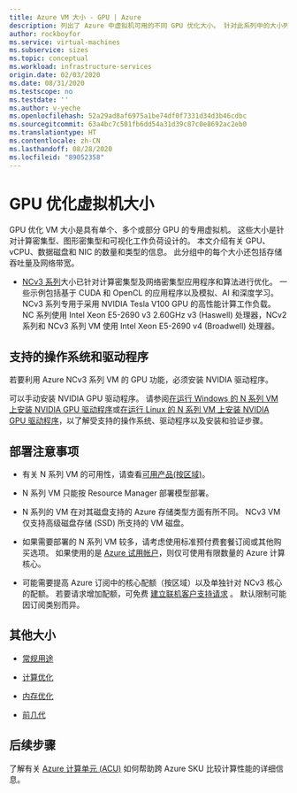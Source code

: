 ```yaml
---
title: Azure VM 大小 - GPU | Azure
description: 列出了 Azure 中虚拟机可用的不同 GPU 优化大小。 针对此系列中的大小列出了 vCPU、数据磁盘和 NIC 的数量，以及存储吞吐量和网络带宽。
author: rockboyfor
ms.service: virtual-machines
ms.subservice: sizes
ms.topic: conceptual
ms.workload: infrastructure-services
origin.date: 02/03/2020
ms.date: 08/31/2020
ms.testscope: no
ms.testdate: ''
ms.author: v-yeche
ms.openlocfilehash: 52a29ad8af6975a1be74df0f7331d34d3b46cdbc
ms.sourcegitcommit: 63a4bc7c501fb6dd54a31d39c87c0e8692ac2eb0
ms.translationtype: HT
ms.contentlocale: zh-CN
ms.lasthandoff: 08/28/2020
ms.locfileid: "89052358"
---
```

# <a name="gpu-optimized-virtual-machine-sizes"></a>GPU 优化虚拟机大小

GPU 优化 VM 大小是具有单个、多个或部分 GPU 的专用虚拟机。 这些大小是针对计算密集型、图形密集型和可视化工作负荷设计的。 本文介绍有关 GPU、vCPU、数据磁盘和 NIC 的数量和类型的信息。 此分组中的每个大小还包括存储吞吐量及网络带宽。

<!--Not Available on [NC-series](nc-series.md)-->
<!--Not Available on [NCv2-series](ncv2-series.md)-->

- [NCv3 系列](ncv3-series.md)大小已针对计算密集型及网络密集型应用程序和算法进行优化。 一些示例包括基于 CUDA 和 OpenCL 的应用程序以及模拟、AI 和深度学习。 NCv3 系列专用于采用 NVIDIA Tesla V100 GPU 的高性能计算工作负载。 NC 系列使用 Intel Xeon E5-2690 v3 2.60GHz v3 (Haswell) 处理器，NCv2 系列和 NCv3 系列 VM 使用 Intel Xeon E5-2690 v4 (Broadwell) 处理器。

    <!--Not Available on [ND-series](nd-series.md)-->
    <!--Not Available on [NDv2-series](ndv2-series.md)-->
    <!--Not Available on [NV-series](nv-series.md)-->
    <!--Not Available on [NVv3-series](nvv3-series.md)-->
    <!--Not Available on [NVv4-series](nvv4-series.md)-->

## <a name="supported-operating-systems-and-drivers"></a>支持的操作系统和驱动程序

若要利用 Azure NCv3 系列 VM 的 GPU 功能，必须安装 NVIDIA 驱动程序。

<!--Not Available on  or AMD GPU which installed on NVV4 series-->
<!--CORRECT ON NCv3 series-->
<!--Not Available on [NVIDIA GPU Driver Extension](/virtual-machines/extensions/hpccompute-gpu-windows)-->

可以手动安装 NVIDIA GPU 驱动程序。 请参阅[在运行 Windows 的 N 系列 VM 上安装 NVIDIA GPU 驱动程序](./windows/n-series-driver-setup.md)或[在运行 Linux 的 N 系列 VM 上安装 NVIDIA GPU 驱动程序](./linux/n-series-driver-setup.md)，以了解受支持的操作系统、驱动程序以及安装和验证步骤。

<!--Not Available on [Install AMD GPU drivers on N-series VMs running Windows](./windows/n-series-amd-driver-setup.md)-->
<!--Which installed on NVV4 series-->

## <a name="deployment-considerations"></a>部署注意事项

- 有关 N 系列 VM 的可用性，请查看[可用产品(按区域)](https://azure.microsoft.com/regions/services/)。

- N 系列 VM 只能按 Resource Manager 部署模型部署。

- N 系列的 VM 在对其磁盘支持的 Azure 存储类型方面有所不同。 NCv3 VM 仅支持高级磁盘存储 (SSD) 所支持的 VM 磁盘。
    
    <!--ONLY AVAILABLE ON NCv3 series-->
    <!--Not Avaialble on NC and NV VMs only support VM disks that are backed by Standard Disk Storage (HDD).-->
    <!--Not Available on NCv2, ND, NDv2, and NVv2-->
    
- 如果需要部署的 N 系列 VM 较多，请考虑使用标准预付费套餐订阅或其他购买选项。 如果使用的是 [Azure 试用帐户](https://www.azure.cn/pricing/1rmb-trial/)，则仅可使用有限数量的 Azure 计算核心。

- 可能需要提高 Azure 订阅中的核心配额（按区域）以及单独针对 NCv3 核心的配额。 若要请求增加配额，可免费 [建立联机客户支持请求](https://support.azure.cn/support/support-azure/) 。 默认限制可能因订阅类别而异。
    
    <!--Not Available on NC, NCv2, ND, NDv2, NV, or NVv2-->
    <!--CORRECT ON https://support.azure.cn/support/support-azure/-->
    
## <a name="other-sizes"></a>其他大小

- [常规用途](sizes-general.md)
- [计算优化](sizes-compute.md)
    
    <!--Not Available on - [High performance compute](sizes-hpc.md)-->
    
- [内存优化](sizes-memory.md)

    <!--Not Available on - [Storage optimized](sizes-storage.md)-->
    
- [前几代](sizes-previous-gen.md)

## <a name="next-steps"></a>后续步骤

了解有关 [Azure 计算单元 (ACU)](acu.md) 如何帮助跨 Azure SKU 比较计算性能的详细信息。

<!-- Update_Description: update meta properties, wording update, update link -->